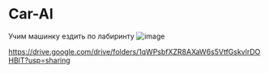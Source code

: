 # Car-AI

Учим машинку ездить по лабиринту
![image](https://user-images.githubusercontent.com/56697273/144725168-0aa03d6c-8709-43c5-bc0e-d31b932f65c3.png)

https://drive.google.com/drive/folders/1qWPsbfXZR8AXaW6s5VtfGskvlrDOHBlT?usp=sharing
